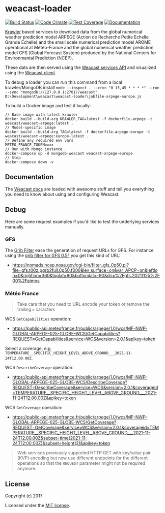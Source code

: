 # weacast-loader

[![Build Status](https://app.travis-ci.com/weacast/weacast-loader.svg?branch=master)](https://app.travis-ci.com/weacast/weacast-loader)
[![Code Climate](https://codeclimate.com/github/weacast/weacast-loader/badges/gpa.svg)](https://codeclimate.com/github/weacast/weacast-loader)
[![Test Coverage](https://codeclimate.com/github/weacast/weacast-loader/badges/coverage.svg)](https://codeclimate.com/github/weacast/weacast-loader/coverage)
[![Documentation](https://img.shields.io/badge/documentation-available-brightgreen.svg)](https://weacast.github.io/weacast/)

[Krawler](https://kalisio.github.io/krawler/) based services to download data from the global numerical weather prediction model ARPEGE (Action de Recherche Petite Echelle Grande Echelle) and the small scale numerical prediction model AROME operational at Météo-France and the global numerical weather prediction model GFS (Global Forecast System) produced by the National Centers for Environmental Prediction (NCEP).

These data are then served using the [Weacast services API](https://github.com/weacast/weacast-api) and visualized using the [Weacast client](https://github.com/weacast/weacast-client).

To debug a loader you can run this command from a local krawler/MongoDB install `node --inspect . --cron "0 15,45 * * * *" --run --sync "mongodb://127.0.0.1:27017/weacast" D:\Development\weacast\weacast-loader\jobfile-arpege-europe.js`

To build a Docker image and test it locally:
```
// Base image with latest krawler
docker build --build-arg KRAWLER_TAG=latest -f dockerfile.arpege -t weacast/weacast-arpege:latest .
// Model-specific image
docker build --build-arg TAG=latest -f dockerfile.arpege-europe -t weacast/weacast-arpege:europe-latest .
// Define any required env vars
METEO_FRANCE_TOKEN=xxx
// Run with Mongo instance
docker-compose up -d mongodb-weacast weacast-arpege-europe
// Stop
docker-compose down -v
```

## Documentation

The [Weacast docs](https://weacast.github.io/weacast/) are loaded with awesome stuff and tell you everything you need to know about using and configuring Weacast.

## Debug

Here are some request examples if you'd like to test the underlying services manually.

### GFS

The [Grib Filter](https://nomads.ncep.noaa.gov/txt_descriptions/grib_filter_doc.shtml) ease the generation of request URLs for GFS. For instance using the [grib filter for GFS 0.5°](https://nomads.ncep.noaa.gov/cgi-bin/filter_gfs_0p50.pl) you get this kind of URL:

* https://nomads.ncep.noaa.gov/cgi-bin/filter_gfs_0p50.pl?file=gfs.t00z.pgrb2full.0p50.f000&lev_surface=on&var_APCP=on&leftlon=0&rightlon=360&toplat=90&bottomlat=-90&dir=%2Fgfs.20211125%2F00%2Fatmos

### Météo France

> Take care that you need to URL encode your token or remove the trailing `=` caracters

WCS `GetCapabilities` operation:

* https://public-api.meteofrance.fr/public/arpege/1.0/wcs/MF-NWP-GLOBAL-ARPEGE-025-GLOBE-WCS/GetCapabilities?REQUEST=GetCapabilities&service=WCS&version=2.0.1&apikey=token

Select a coverage, e.g. `TEMPERATURE__SPECIFIC_HEIGHT_LEVEL_ABOVE_GROUND___2021-11-24T12.00.00Z`.

WCS `DescribeCoverage` operation:

* https://public-api.meteofrance.fr/public/arpege/1.0/wcs/MF-NWP-GLOBAL-ARPEGE-025-GLOBE-WCS/DescribeCoverage?REQUEST=DescribeCoverage&service=WCS&version=2.0.1&coverageid=TEMPERATURE__SPECIFIC_HEIGHT_LEVEL_ABOVE_GROUND___2021-11-24T12.00.00Z&apikey=token

WCS `GetCoverage` operation:

* https://public-api.meteofrance.fr/public/arpege/1.0/wcs/MF-NWP-GLOBAL-ARPEGE-025-GLOBE-WCS/GetCoverage?REQUEST=GetCoverage&service=WCS&version=2.0.1&coverageid=TEMPERATURE__SPECIFIC_HEIGHT_LEVEL_ABOVE_GROUND___2021-11-24T12.00.00Z&subset=time(2021-11-24T12:00:00Z)&subset=height(2)&apikey=token

> Web services previously supported HTTP GET with key/value pair (KVP) encoding but now use different endpoints for the different operations so that the `REQUEST` parameter might not be required anymore. 

## License

Copyright (c) 2017

Licensed under the [MIT license](LICENSE).

